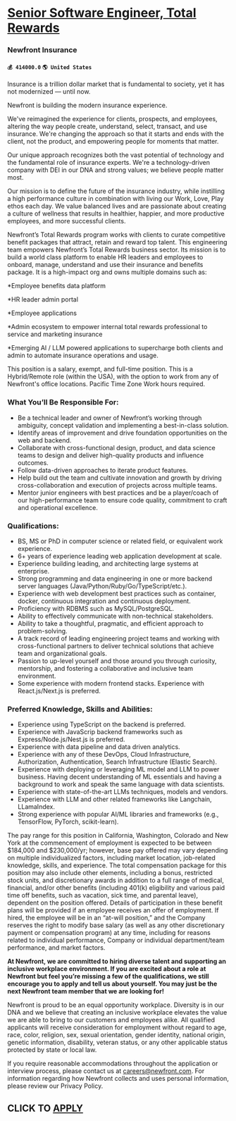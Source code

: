 # [Senior Software Engineer, Total Rewards](https://www.remotewlb.com/apply/senior-software-engineer-total-rewards)  
### Newfront Insurance  
#### `💰 414000.0` `🌎 United States`  

Insurance is a trillion dollar market that is fundamental to society, yet it has not modernized — until now.

Newfront is building the modern insurance experience.

We've reimagined the experience for clients, prospects, and employees, altering the way people create, understand, select, transact, and use insurance. We're changing the approach so that it starts and ends with the client, not the product, and empowering people for moments that matter.

Our unique approach recognizes both the vast potential of technology and the fundamental role of insurance experts. We're a technology-driven company with DEI in our DNA and strong values; we believe people matter most.

Our mission is to define the future of the insurance industry, while instilling a high performance culture in combination with living our Work, Love, Play ethos each day. We value balanced lives and are passionate about creating a culture of wellness that results in healthier, happier, and more productive employees, and more successful clients.

Newfront’s Total Rewards program works with clients to curate competitive benefit packages that attract, retain and reward top talent. This engineering team empowers Newfront’s Total Rewards business sector. Its mission is to build a world class platform to enable HR leaders and employees to onboard, manage, understand and use their insurance and benefits package. It is a high-impact org and owns multiple domains such as:

*Employee benefits data platform

*HR leader admin portal

*Employee applications

*Admin ecosystem to empower internal total rewards professional to service and marketing insurance

*Emerging AI / LLM powered applications to supercharge both clients and admin to automate insurance operations and usage.

This position is a salary, exempt, and full-time position. This is a Hybrid/Remote role (within the USA), with the option to work from any of Newfront's office locations. Pacific Time Zone Work hours required.

### What You’ll Be Responsible For:

  * Be a technical leader and owner of Newfront’s working through ambiguity, concept validation and implementing a best-in-class solution. 
  * Identify areas of improvement and drive foundation opportunities on the web and backend.
  * Collaborate with cross-functional design, product, and data science teams to design and deliver high-quality products and influence outcomes.
  * Follow data-driven approaches to iterate product features. 
  * Help build out the team and cultivate innovation and growth by driving cross-collaboration and execution of projects across multiple teams. 
  * Mentor junior engineers with best practices and be a player/coach of our high-performance team to ensure code quality, commitment to craft and operational excellence.

### Qualifications:

  * BS, MS or PhD in computer science or related field, or equivalent work experience. 
  * 6+ years of experience leading web application development at scale.
  * Experience building leading, and architecting large systems at enterprise.
  * Strong programming and data engineering in one or more backend server languages (Java/Python/Ruby/Go/TypeScript/etc.). 
  * Experience with web development best practices such as container, docker, continuous integration and continuous deployment. 
  * Proficiency with RDBMS such as MySQL/PostgreSQL.
  * Ability to effectively communicate with non-technical stakeholders.
  * Ability to take a thoughtful, pragmatic, and efficient approach to problem-solving.
  * A track record of leading engineering project teams and working with cross-functional partners to deliver technical solutions that achieve team and organizational goals.
  * Passion to up-level yourself and those around you through curiosity, mentorship, and fostering a collaborative and inclusive team environment. 
  * Some experience with modern frontend stacks. Experience with React.js/Next.js is preferred.

### Preferred Knowledge, Skills and Abilities:

  * Experience using TypeScript on the backend is preferred.
  * Experience with JavaScrip backend frameworks such as Express/Node.js/Nest.js is preferred.
  * Experience with data pipeline and data driven analytics.
  * Experience with any of these DevOps, Cloud Infrastructure, Authorization, Authentication, Search Infrastructure (Elastic Search).
  * Experience with deploying or leveraging ML model and LLM to power business. Having decent understanding of ML essentials and having a background to work and speak the same language with data scientists.
  * Experience with state-of-the-art LLMs techniques, models and vendors. 
  * Experience with LLM and other related frameworks like Langchain, LLamaIndex.
  * Strong experience with popular AI/ML libraries and frameworks (e.g., TensorFlow, PyTorch, scikit-learn).

The pay range for this position in California, Washington, Colorado and New York at the commencement of employment is expected to be between $184,000 and $230,000/yr; however, base pay offered may vary depending on multiple individualized factors, including market location, job-related knowledge, skills, and experience. The total compensation package for this position may also include other elements, including a bonus, restricted stock units, and discretionary awards in addition to a full range of medical, financial, and/or other benefits (including 401(k) eligibility and various paid time off benefits, such as vacation, sick time, and parental leave), dependent on the position offered. Details of participation in these benefit plans will be provided if an employee receives an offer of employment. If hired, the employee will be in an “at-will position,” and the Company reserves the right to modify base salary (as well as any other discretionary payment or compensation program) at any
time, including for reasons related to individual performance, Company or individual department/team performance, and market factors.

 **At Newfront, we are committed to hiring diverse talent and supporting an inclusive workplace environment. If you are excited about a role at Newfront but feel you’re missing a few of the qualifications, we still encourage you to apply and tell us about yourself. You may just be the next Newfront team member that we are looking for!**

Newfront is proud to be an equal opportunity workplace. Diversity is in our DNA and we believe that creating an inclusive workplace elevates the value we are able to bring to our customers and employees alike. All qualified applicants will receive consideration for employment without regard to age, race, color, religion, sex, sexual orientation, gender identity, national origin, genetic information, disability, veteran status, or any other applicable status protected by state or local law.

If you require reasonable accommodations throughout the application or interview process, please contact us at careers@newfront.com. For information regarding how Newfront collects and uses personal information, please review our Privacy Policy.

  
## CLICK TO [APPLY](https://www.remotewlb.com/apply/senior-software-engineer-total-rewards)

